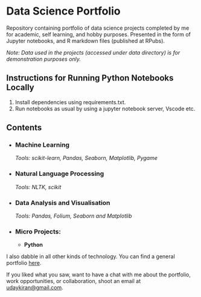 # Data Science Portfolio
Repository containing portfolio of data science projects completed by me for academic, self learning, and hobby purposes. Presented in the form of Jupyter notebooks, and R markdown files (published at RPubs).


_Note: Data used in the projects (accessed under data directory) is for demonstration purposes only._

## Instructions for Running Python Notebooks Locally
1. Install dependencies using requirements.txt.
2. Run notebooks as usual by using a jupyter notebook server, Vscode etc.

## Contents

- ### Machine Learning



	_Tools: scikit-learn, Pandas, Seaborn, Matplotlib, Pygame_ 

- ### Natural Language Processing




	_Tools: NLTK, scikit_

- ### Data Analysis and Visualisation
	
		
	_Tools: Pandas, Folium, Seaborn and Matplotlib_

	
	

- ### Micro Projects: 

	- __Python__





I also dabble in all other kinds of technology. You can find a general portfolio [here](https://github.com/udaykiran178).

If you liked what you saw, want to have a chat with me about the portfolio, work opportunities, or collaboration, shoot an email at udaykiran@gmail.com. 

